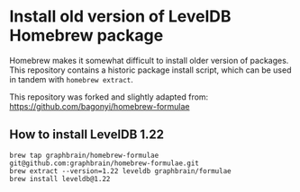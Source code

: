 # Install old version of LevelDB Homebrew package

Homebrew makes it somewhat difficult to install older version of packages. This repository contains a historic package install script, which can be used in tandem with `homebrew extract`.

This repository was forked and slightly adapted from: https://github.com/bagonyi/homebrew-formulae

## How to install LevelDB 1.22

```
brew tap graphbrain/homebrew-formulae git@github.com:graphbrain/homebrew-formulae.git
brew extract --version=1.22 leveldb graphbrain/formulae
brew install leveldb@1.22
```
